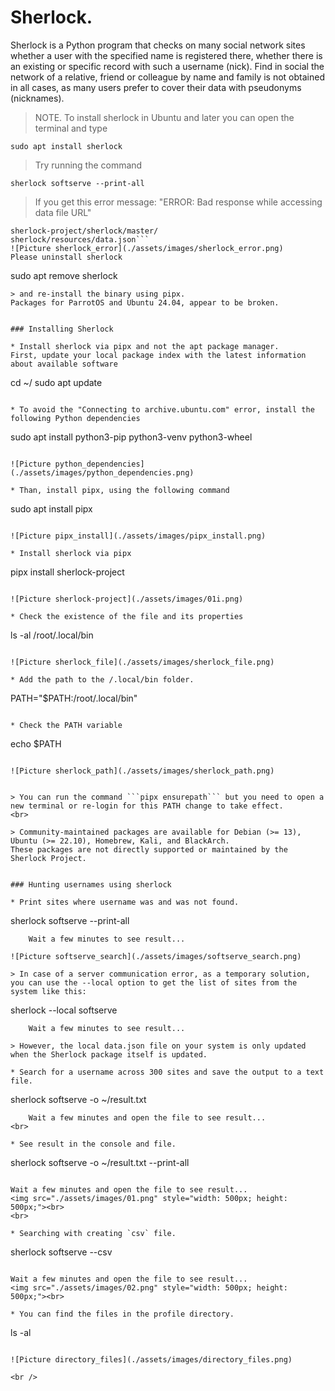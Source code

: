 # Sherlock.

Sherlock is a Python program that checks on many social network sites whether a user with the specified name is registered there, whether there is an existing or specific record with such a username (nick). 
Find in social the network of a relative, friend or colleague by name and family is not obtained in all cases, as many users prefer to cover their data with pseudonyms (nicknames).

> NOTE. To install sherlock in Ubuntu and later you can open the terminal and type
```
sudo apt install sherlock
```
> Try running the command
```
sherlock softserve --print-all
```
> If you get this error message: "ERROR: Bad response while accessing data file URL"
```https://raw.githubusercontent.com/
sherlock-project/sherlock/master/
sherlock/resources/data.json```
![Picture sherlock_error](./assets/images/sherlock_error.png)
Please uninstall sherlock
```
sudo apt remove sherlock
```
> and re-install the binary using pipx.
Packages for ParrotOS and Ubuntu 24.04, appear to be broken.


### Installing Sherlock

* Install sherlock via pipx and not the apt package manager.
First, update your local package index with the latest information about available software
```
cd ~/
sudo apt update
```{{exec}}

* To avoid the "Connecting to archive.ubuntu.com" error, install the following Python dependencies
```
sudo apt install python3-pip python3-venv python3-wheel
```{{exec}}

![Picture python_dependencies](./assets/images/python_dependencies.png)

* Than, install pipx, using the following command
```
sudo apt install pipx
```{{exec}}

![Picture pipx_install](./assets/images/pipx_install.png)

* Install sherlock via pipx
```
pipx install sherlock-project
```{{exec}}

![Picture sherlock-project](./assets/images/01i.png)

* Check the existence of the file and its properties
```
ls -al /root/.local/bin
```{{exec}}

![Picture sherlock_file](./assets/images/sherlock_file.png)

* Add the path to the /.local/bin folder.
```
PATH="$PATH:/root/.local/bin"
```{{exec}}

* Check the PATH variable
```
echo $PATH
```{{exec}}

![Picture sherlock_path](./assets/images/sherlock_path.png)


> You can run the command ```pipx ensurepath``` but you need to open a new terminal or re-login for this PATH change to take effect.
<br>

> Community-maintained packages are available for Debian (>= 13), Ubuntu (>= 22.10), Homebrew, Kali, and BlackArch.
These packages are not directly supported or maintained by the Sherlock Project.


### Hunting usernames using sherlock

* Print sites where username was and was not found.
```
sherlock softserve --print-all
```{{exec}}
    Wait a few minutes to see result...

![Picture softserve_search](./assets/images/softserve_search.png)

> In case of a server communication error, as a temporary solution, you can use the --local option to get the list of sites from the system like this:
```
sherlock --local softserve
```{{exec}}
    Wait a few minutes to see result...

> However, the local data.json file on your system is only updated when the Sherlock package itself is updated.

* Search for a username across 300 sites and save the output to a text file.
```
sherlock softserve -o ~/result.txt
```{{exec}}
    Wait a few minutes and open the file to see result...
<br>

* See result in the console and file.
```
sherlock softserve -o ~/result.txt --print-all
```{{exec}}

Wait a few minutes and open the file to see result...
<img src="./assets/images/01.png" style="width: 500px; height: 500px;"><br>
<br>

* Searching with creating `csv` file.
```
sherlock softserve --csv
```{{exec}}

Wait a few minutes and open the file to see result...
<img src="./assets/images/02.png" style="width: 500px; height: 500px;"><br>

* You can find the files in the profile directory.
```
ls -al
```{{exec}}

![Picture directory_files](./assets/images/directory_files.png)

<br />
